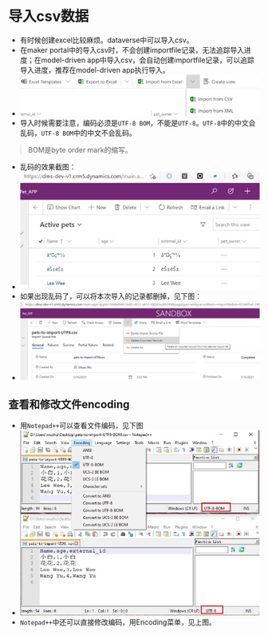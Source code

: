 # 导入csv数据
+ 有时候创建excel比较麻烦。dataverse中可以导入csv。
+ 在maker portal中的导入csv时，不会创建importfile记录，无法追踪导入进度；在model-driven app中导入csv，会自动创建importfile记录，可以追踪导入进度，推荐在model-driven app执行导入。
+ ![](imgs/30-import-csv-ribbon-button.jpg)
+ 导入时候需要注意，编码必须是`UTF-8 BOM`，不能是`UTF-8`。`UTF-8`中的中文会乱码，`UTF-8 BOM`中的中文不会乱码。
> BOM是byte order mark的缩写。
+ 乱码的效果截图：
+ ![](imgs/31-messy-code.jpg)
+ 如果出现乱码了，可以将本次导入的记录都删掉，见下图：
+ ![](imgs/40-delete-imported-records.jpg)

## 查看和修改文件encoding
+ 用`Notepad++`可以查看文件编码，见下图
+ ![](imgs/32-nodepad++-encoding.jpg)
+ `Notepad++`中还可以直接修改编码，用Encoding菜单，见上图。